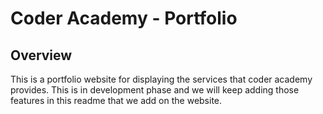 # Coder Academy - Portfolio

## Overview

This is a portfolio website for displaying the services that coder academy provides. This is in development phase and we will keep adding those features in this readme that we add on the website.
